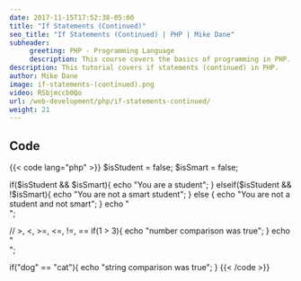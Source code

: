```yaml
---
date: 2017-11-15T17:52:38-05:00
title: "If Statements (Continued)"
seo_title: "If Statements (Continued) | PHP | Mike Dane"
subheader:
     greeting: PHP - Programming Language
     description: This course covers the basics of programming in PHP. Work your way through the videos and we'll teach you everything you need to know to start your programming journey!
description: This tutorial covers if statements (continued) in PHP.
author: Mike Dane
image: if-statements-(continued).png
video: RSbjmccb0Qo
url: /web-development/php/if-statements-continued/
weight: 21
---
```


## Code

{{< code lang="php" >}}
$isStudent = false;
$isSmart = false;

if($isStudent && $isSmart){
     echo "You are a student";
} elseif($isStudent && !$isSmart){
     echo "You are not a smart student";
} else {
     echo "You are not a student and not smart";
}
echo "<br>";

// >, <, >=, <=, !=, ==
if(1 > 3){
     echo "number comparison was true";
}
echo "<br>";

if("dog" == "cat"){
   echo "string comparison was true";
}
{{< /code >}}